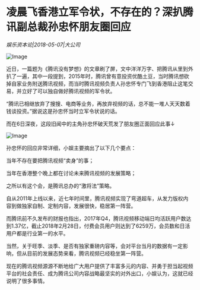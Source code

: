 # 凌晨飞香港立军令状，不存在的？深扒腾讯副总裁孙忠怀朋友圈回应

*娱乐资本论|2018-05-07|大公司*

![Image](http://p1.pstatp.com/large/pgc-image/15257425111648c0999e831)

近日，一篇题为《腾讯没有梦想》的文章刷了屏，文中洋洋万字、把腾讯从里到外扒了一遍，其中一段提到，2015年时，腾讯曾有意投资优酷土豆，当时腾讯想砍掉自家业务附送腾讯视频，而当时腾讯视频负责人孙忠怀专门飞到香港阻止这笔交易，并立好了可以独自做好腾讯视频的军令状。

“腾讯已相继放弃了搜搜、电商等业务，再放弃视频的话，总不能一堆人天天数着钱谈投资。”据说这是孙忠怀当时立军令状说的话。

而在6日深夜，这段旧闻中的主角孙忠怀破天荒发了朋友圈正面回应此事↓

![Image](http://p1.pstatp.com/large/pgc-image/15257424022359bc449516e)

孙忠怀的回应非常详细，小娱主要摘出了以下几个要点：

当年不存在要把腾讯视频“卖身”的事；

当年在香港整个晚上都在讨论未来腾讯视频的发展策略；

之所以有这个会，是腾讯总办的“激将法”策略。

自从2011年上线以来，近七年时间里，腾讯视频实现了弯道超车，从发力版权内容到做独家自制、定制内容，发展很快，稳居第一阵营。

而腾讯前不久发布的财报也指出，2017年Q4，腾讯视频移动端日均活跃用户数达到1.37亿，截止2018年2月28日，付费会员用户则达到了6259万，会员数和日活用户都是行业第一的水平。

当然，关于旺季、淡季、是否有独家重磅内容等，会对平台当月的数据有一定影响，但从目前的发展态势来看，腾讯视频已经稳坐第一阵营。

现在的腾讯视频源源不断地给广大用户提供了丰富多元的内容、并勇于担当起视频平台的社会责任、成为腾讯公司内容战略最坚实的对外出口，小娱认为，这就已经说明了很多事情。

